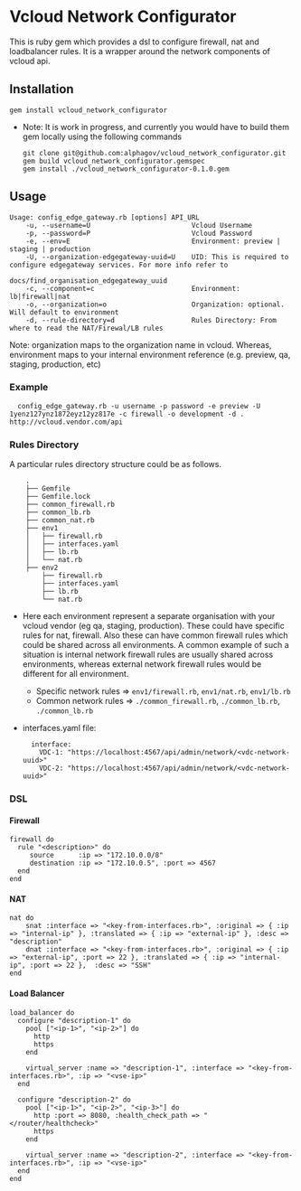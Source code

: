 # Vcloud Network Configurator

This is ruby gem which provides a dsl to configure firewall, nat and
loadbalancer rules. It is a wrapper around the network components of
vcloud api.

## Installation

    gem install vcloud_network_configurator

  * Note: It is work in progress, and currently you would have to build
    them gem locally using the following commands

        git clone git@github.com:alphagov/vcloud_network_configurator.git
        gem build vcloud_network_configurator.gemspec
        gem install ./vcloud_network_configurator-0.1.0.gem

## Usage

    Usage: config_edge_gateway.rb [options] API_URL
        -u, --username=U                         Vcloud Username
        -p, --password=P                         Vcloud Password
        -e, --env=E                              Environment: preview | staging | production
        -U, --organization-edgegateway-uuid=U    UID: This is required to configure edgegateway services. For more info refer to
                                                  docs/find_organisation_edgegateway_uuid
        -c, --component=c                        Environment: lb|firewall|nat
        -o, --organization=o                     Organization: optional. Will default to environment
        -d, --rule-directory=d                   Rules Directory: From where to read the NAT/Firewal/LB rules

  Note: organization maps to the organization name in vcloud. Whereas,
        environment maps to your internal environment reference (e.g.
        preview, qa, staging, production, etc)

### Example

      config_edge_gateway.rb -u username -p password -e preview -U 1yenz127ynz1872eyz12yz817e -c firewall -o development -d . http://vcloud.vendor.com/api

### Rules Directory

A particular rules directory structure could be as follows.

        .
        ├── Gemfile
        ├── Gemfile.lock
        ├── common_firewall.rb
        ├── common_lb.rb
        ├── common_nat.rb
        ├── env1
        │   ├── firewall.rb
        │   ├── interfaces.yaml
        │   ├── lb.rb
        │   └── nat.rb
        ├── env2
            ├── firewall.rb
            ├── interfaces.yaml
            ├── lb.rb
            └── nat.rb

* Here each environment represent a separate organisation with your vcloud
  vendor (eg qa, staging, production). These could have specific rules for nat,
  firewall. Also these can have common firewall rules which could be shared
  across all environments. A common example of such a situation is internal
  network firewall rules are usually shared across environments, whereas
  external network firewall rules would be different for all environment.

  * Specific network rules => `env1/firewall.rb`, `env1/nat.rb`, `env1/lb.rb`
  * Common network rules => `./common_firewall.rb`, `./common_lb.rb`, `./common_lb.rb`

* interfaces.yaml file:

        interface:
          VDC-1: "https://localhost:4567/api/admin/network/<vdc-network-uuid>"
          VDC-2: "https://localhost:4567/api/admin/network/<vdc-network-uuid>"

### DSL

#### Firewall

    firewall do
      rule "<description>" do
         source      :ip => "172.10.0.0/8"
         destination :ip => "172.10.0.5", :port => 4567
      end
    end

#### NAT

    nat do
        snat :interface => "<key-from-interfaces.rb>", :original => { :ip => "internal-ip" }, :translated => { :ip => "external-ip" }, :desc => "description"
        dnat :interface => "<key-from-interfaces.rb>", :original => { :ip => "external-ip", :port => 22 }, :translated => { :ip => "internal-ip", :port => 22 },  :desc => "SSH"
    end


#### Load Balancer

    load_balancer do
      configure "description-1" do
        pool ["<ip-1>", "<ip-2>"] do
          http
          https
        end

        virtual_server :name => "description-1", :interface => "<key-from-interfaces.rb>", :ip => "<vse-ip>"
      end

      configure "description-2" do
        pool ["<ip-1>", "<ip-2>", "<ip-3>"] do
          http :port => 8080, :health_check_path => "</router/healthcheck>"
          https
        end

        virtual_server :name => "description-2", :interface => "<key-from-interfaces.rb>", :ip => "<vse-ip>"
      end
    end
